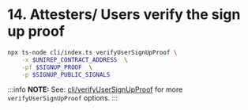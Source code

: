 # 14. Attesters/ Users verify the sign up proof

```bash
npx ts-node cli/index.ts verifyUserSignUpProof \
    -x $UNIREP_CONTRACT_ADDRESS  \
    -pf $SIGNUP_PROOF  \
    -p $SIGNUP_PUBLIC_SIGNALS
```

:::info
**NOTE:** See: [cli/verifyUserSignUpProof](../../cli/airdrop-reputation.md#verifyusersignupproof) for more `verifyUserSignUpProof` options.
:::
